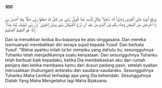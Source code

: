 ##### 100

<span class="ayah">وَرَفَعَ أَبَوَيْهِ عَلَى ٱلْعَرْشِ وَخَرُّوا۟ لَهُۥ سُجَّدًۭا ۖ وَقَالَ يَٰٓأَبَتِ هَٰذَا تَأْوِيلُ رُءْيَٰىَ مِن قَبْلُ قَدْ جَعَلَهَا رَبِّى حَقًّۭا ۖ وَقَدْ أَحْسَنَ بِىٓ إِذْ أَخْرَجَنِى مِنَ ٱلسِّجْنِ وَجَآءَ بِكُم مِّنَ ٱلْبَدْوِ مِنۢ بَعْدِ أَن نَّزَغَ ٱلشَّيْطَٰنُ بَيْنِى وَبَيْنَ إِخْوَتِىٓ ۚ إِنَّ رَبِّى لَطِيفٌۭ لِّمَا يَشَآءُ ۚ إِنَّهُۥ هُوَ ٱلْعَلِيمُ ٱلْحَكِيمُ</span>

<span class="ayah_translation">Dan ia menaikkan kedua ibu-bapanya ke atas singgasana. Dan mereka (semuanya) merebahkan diri seraya sujud kepada Yusuf. Dan berkata Yusuf: "Wahai ayahku inilah ta'bir mimpiku yang dahulu itu; sesungguhnya Tuhanku telah menjadikannya suatu kenyataan. Dan sesungguhnya Tuhanku telah berbuat baik kepadaku, ketika Dia membebaskan aku dari rumah penjara dan ketika membawa kamu dari dusun padang pasir, setelah syaitan merusakkan (hubungan) antaraku dan saudara-saudaraku. Sesungguhnya Tuhanku Maha Lembut terhadap apa yang Dia kehendaki. Sesungguhnya Dialah Yang Maha Mengetahui lagi Maha Bijaksana.</span>
